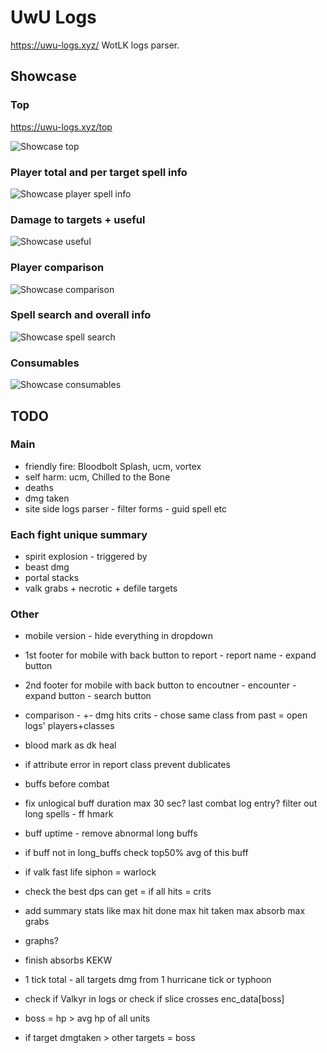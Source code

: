 # UwU Logs

<https://uwu-logs.xyz/> WotLK logs parser.

## Showcase

### Top

<https://uwu-logs.xyz/top>

![Showcase top](https://raw.githubusercontent.com/Ridepad/uwu-logs/main/static/thumb.png)

### Player total and per target spell info

![Showcase player spell info](https://raw.githubusercontent.com/Ridepad/uwu-logs/main/showcase/spell_info.png)

### Damage to targets + useful

![Showcase useful](https://raw.githubusercontent.com/Ridepad/uwu-logs/main/showcase/useful.png)

### Player comparison

![Showcase comparison](https://raw.githubusercontent.com/Ridepad/uwu-logs/main/showcase/compare.png)

### Spell search and overall info

![Showcase spell search](https://raw.githubusercontent.com/Ridepad/uwu-logs/main/showcase/spells.png)

### Consumables

![Showcase consumables](https://raw.githubusercontent.com/Ridepad/uwu-logs/main/showcase/consume.png)

## TODO

### Main

- friendly fire: Bloodbolt Splash, ucm, vortex
- self harm: ucm, Chilled to the Bone
- deaths
- dmg taken
- site side logs parser - filter forms - guid spell etc

### Each fight unique summary

- spirit explosion - triggered by
- beast dmg
- portal stacks
- valk grabs + necrotic + defile targets

### Other

- mobile version - hide everything in dropdown
- 1st footer for mobile with back button to report - report name - expand button
- 2nd footer for mobile with back button to encoutner - encounter - expand button - search button

- comparison  - +- dmg hits crits - chose same class from past = open logs' players+classes

- blood mark as dk heal
- if attribute error in report class prevent dublicates

- buffs before combat
- fix unlogical buff duration max 30 sec? last combat log entry? filter out long spells - ff hmark
- buff uptime - remove abnormal long buffs
- if buff not in long_buffs check top50% avg of this buff

- if valk fast life siphon = warlock
- check the best dps can get = if all hits = crits

- add summary stats like max hit done max hit taken max absorb max grabs
- graphs?
- finish absorbs KEKW
- 1 tick total - all targets dmg from 1 hurricane tick or typhoon

- check if Valkyr in logs or check if slice crosses enc_data[boss]

- boss = hp > avg hp of all units
- if target dmgtaken > other targets = boss
